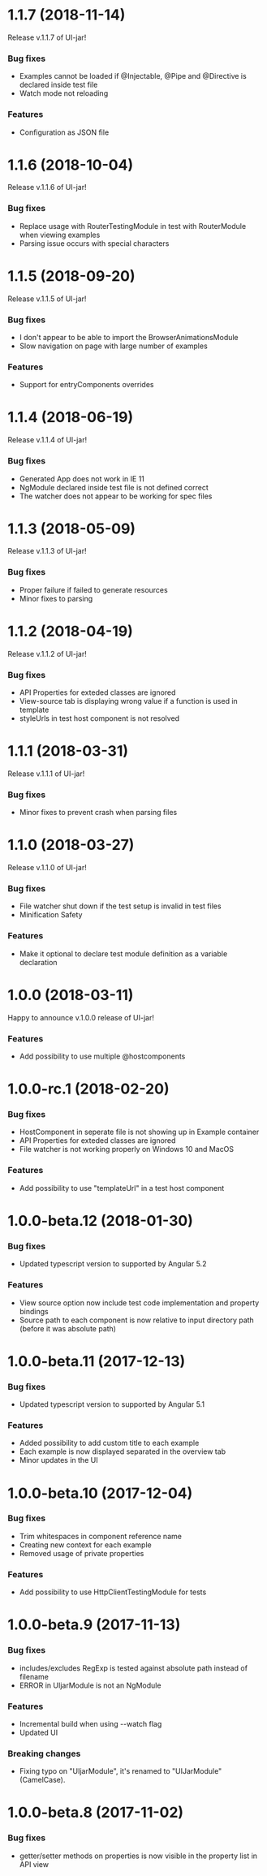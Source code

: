 # 1.1.7 (2018-11-14)
Release v.1.1.7 of UI-jar!

### Bug fixes
* Examples cannot be loaded if @Injectable, @Pipe and @Directive is declared inside test file
* Watch mode not reloading

### Features
* Configuration as JSON file


# 1.1.6 (2018-10-04)
Release v.1.1.6 of UI-jar!

### Bug fixes
* Replace usage with RouterTestingModule in test with RouterModule when viewing examples
* Parsing issue occurs with special characters


# 1.1.5 (2018-09-20)
Release v.1.1.5 of UI-jar!

### Bug fixes
* I don't appear to be able to import the BrowserAnimationsModule
* Slow navigation on page with large number of examples

### Features
* Support for entryComponents overrides


# 1.1.4 (2018-06-19)
Release v.1.1.4 of UI-jar!

### Bug fixes
* Generated App does not work in IE 11
* NgModule declared inside test file is not defined correct
* The watcher does not appear to be working for spec files


# 1.1.3 (2018-05-09)
Release v.1.1.3 of UI-jar!

### Bug fixes
* Proper failure if failed to generate resources
* Minor fixes to parsing


# 1.1.2 (2018-04-19)
Release v.1.1.2 of UI-jar!

### Bug fixes
* API Properties for exteded classes are ignored
* View-source tab is displaying wrong value if a function is used in template
* styleUrls in test host component is not resolved


# 1.1.1 (2018-03-31)
Release v.1.1.1 of UI-jar!

### Bug fixes
* Minor fixes to prevent crash when parsing files


# 1.1.0 (2018-03-27)
Release v.1.1.0 of UI-jar!

### Bug fixes
* File watcher shut down if the test setup is invalid in test files
* Minification Safety

### Features
* Make it optional to declare test module definition as a variable declaration


# 1.0.0 (2018-03-11)
Happy to announce v.1.0.0 release of UI-jar!

### Features
* Add possibility to use multiple @hostcomponents


# 1.0.0-rc.1 (2018-02-20)
### Bug fixes
* HostComponent in seperate file is not showing up in Example container
* API Properties for exteded classes are ignored
* File watcher is not working properly on Windows 10 and MacOS

### Features
* Add possibility to use "templateUrl" in a test host component


# 1.0.0-beta.12 (2018-01-30)
### Bug fixes
* Updated typescript version to supported by Angular 5.2

### Features
* View source option now include test code implementation and property bindings
* Source path to each component is now relative to input directory path (before it was absolute path)


# 1.0.0-beta.11 (2017-12-13)
### Bug fixes
* Updated typescript version to supported by Angular 5.1

### Features
* Added possibility to add custom title to each example
* Each example is now displayed separated in the overview tab
* Minor updates in the UI


# 1.0.0-beta.10 (2017-12-04)
### Bug fixes
* Trim whitespaces in component reference name
* Creating new context for each example
* Removed usage of private properties

### Features
* Add possibility to use HttpClientTestingModule for tests


# 1.0.0-beta.9 (2017-11-13)
### Bug fixes
* includes/excludes RegExp is tested against absolute path instead of filename
* ERROR in UIjarModule is not an NgModule

### Features
* Incremental build when using --watch flag
* Updated UI

### Breaking changes
* Fixing typo on "UIjarModule", it's renamed to "UIJarModule" (CamelCase).


# 1.0.0-beta.8 (2017-11-02)
### Bug fixes
* getter/setter methods on properties is now visible in the property list in API view